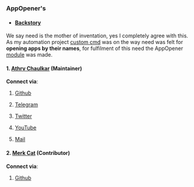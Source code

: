 ### AppOpener's 

- #### <u>Backstory</u>
We say need is the mother of inventation, yes I completely agree with this. As my automation project <a href="https://github.com/athrvvvv/custom_cmd" target="_blank">custom cmd</a> was on the way need was felt for **opening apps by their names**, for fulfilment of this need the AppOpener <a href="https://pypi.org/project/AppOpener" target="_blank">module</a> was made.
<br>

#### 1. <u>Athrv Chaulkar</u> (Maintainer)

**Connect via**:

1. <a href="https://github.com/athrvvvv" target="_blank">Github</a>

2. <a href="https://telegram.me/buddy_join" target="_blank">Telegram</a>

3. <a href="https://twitter.com/athrvvvvv" target="_blank">Twitter</a>

4. <a href="https://www.youtube.com/c/ACUNBOXING2017" target="_blank">YouTube</a>

5. <a href="mailto:athrvchaulkar@gmail.com" target="_blank">Mail</a>

#### 2. <u>Merk Cat</u> (Contributor)

**Connect via**:

1. <a href="https://github.com/merksk8" target="_blank">Github</a>

